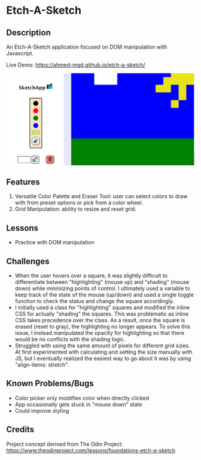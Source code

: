 # Etch-A-Sketch

## Description
An Etch-A-Sketch application focused on DOM manipulation with Javascript.

Live Demo: https://ahmed-mgd.github.io/etch-a-sketch/

![screenshot](sc.png)

## Features
1. Versatile Color Palette and Eraser Tool: user can select colors to draw with from preset options or pick from a color wheel.
2. Grid Manipulation: ability to resize and reset grid.

## Lessons
- Practice with DOM manipulation

## Challenges
- When the user hovers over a square, it was slightly difficult to differentiate between "highlighting" (mouse up) and "shading" (mouse down) while minimizing points of control. I ultimately used a variable to keep track of the state of the mouse (up/down) and used a single toggle function to check the status and change the square accordingly.
- I initially used a class for "highlighting" squares and modified the inline CSS for actually "shading" the squares. This was problematic as inline CSS takes precedence over the class. As a result, once the square is erased (reset to gray), the highlighting no longer appears. To solve this issue, I instead manipulated the opacity for highlighting so that there would be no conflicts with the shading logic.
- Struggled with using the same amount of pixels for different grid sizes. At first experimented with calculating and setting the size manually with JS, but I eventually realized the easiest way to go about it was by using "align-items: stretch".

## Known Problems/Bugs
- Color picker only moidifies color when directly clicked
- App occasionally gets stuck in "mouse down" state
- Could improve styling

## Credits
Project concept derived from The Odin Project:
https://www.theodinproject.com/lessons/foundations-etch-a-sketch
